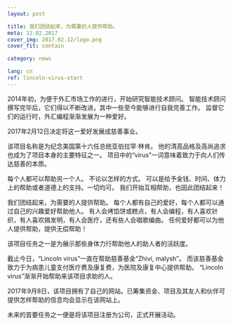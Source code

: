 ```yaml
---
layout: post

title: 我们团结起来，为需要的人提供帮助。
meta: 12.02.2017
cover_img: 2017.02.12/logo.png
cover_fit: contain

category: news

lang: cn
ref: lincoln-virus-start
---
```


2014年初，为便于外汇市场工作的进行，开始研究智能技术顾问。
智能技术顾问撰写完毕后，它们得以不断改进，其中一些至今能够进行自我完善工作。
监督它们的运行时，外汇编程渐渐发展为一种爱好。

2017年2月12日决定将这一爱好发展成慈善事业。

该项目名称是为纪念美国第十六任总统亚伯拉罕·林肯。
他的清高品格及高尚追求也成为了项目本身的主要特征之一。
项目中的“virus”一词意味着致力于向人们传达慈善的本质。

每个人都可以帮助另一个人。
不论以怎样的方式。
可以是给予金钱、时间、体力上的帮助或者道德上的支持。一切均可。
我们开始互相帮助，也因此团结起来！

我们团结起来，为需要的人提供帮助。
每个人都有自己的爱好，每个人都可以通过自己的兴趣爱好帮助他人。
有人会烤馅饼或糕点，有人会编程，有人喜欢针织，有人喜欢搞发明，有人会医疗，还有些人会唱歌编曲。
任何爱好都可以为他人提供帮助，提供无偿帮助！

该项目任务之一是为展示那些身体力行帮助他人的助人者的活跃度。

截止今日，“Lincoln virus”一直在帮助慈善基金“Zhivi, malysh”。
而该慈善基金致力于为病患儿童支付医疗费及康复费，为医院及康复中心提供帮助。
“Lincoln virus”渐渐开始帮助来该项目求助的人。

2017年9月8日，该项目拥有了自己的网站。已筹集资金、项目及其友人和伙伴可提供怎样帮助的信息均会显示在该网站上。

未来的首要任务之一便是将该项目注册为公司，正式开展活动。

